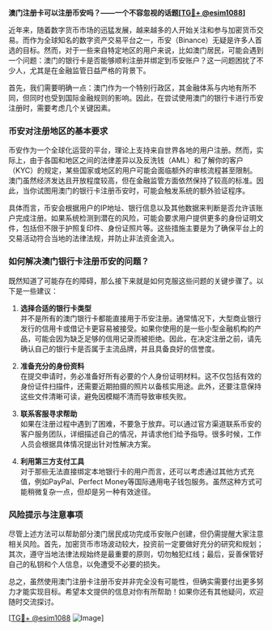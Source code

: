 **澳门注册卡可以注册币安吗？——一个不容忽视的话题[[TG💪+ @esim1088](https://t.me/s/esim1088)]**

近年来，随着数字货币市场的迅猛发展，越来越多的人开始关注和参与加密货币交易。而作为全球知名的数字资产交易平台之一，币安（Binance）无疑是许多人首选的目标。然而，对于一些来自特定地区的用户来说，比如澳门居民，可能会遇到一个问题：澳门的银行卡是否能够顺利注册并绑定到币安账户？这一问题困扰了不少人，尤其是在金融监管日益严格的背景下。

首先，我们需要明确一点：澳门作为一个特别行政区，其金融体系与内地有所不同，但同时也受到国际金融规则的影响。因此，在尝试使用澳门的银行卡进行币安注册时，需要考虑几个关键因素。

### 币安对注册地区的基本要求

币安作为一个全球化运营的平台，理论上支持来自世界各地的用户注册。然而，实际上，由于各国和地区之间的法律差异以及反洗钱（AML）和了解你的客户（KYC）的规定，某些国家或地区的用户可能会面临额外的审核流程甚至限制。澳门虽然经济发达且开放程度较高，但在金融监管方面依然保持了较高的标准。因此，当你试图用澳门的银行卡注册币安时，可能会触发系统的额外验证程序。

具体而言，币安会根据用户的IP地址、银行信息以及其他数据来判断是否允许该账户完成注册。如果系统检测到潜在的风险，可能会要求用户提供更多的身份证明文件，包括但不限于护照复印件、身份证照片等。这些措施主要是为了确保平台上的交易活动符合当地的法律法规，并防止非法资金流入。

### 如何解决澳门银行卡注册币安的问题？

既然知道了可能存在的障碍，那么接下来就是如何克服这些问题的关键步骤了。以下是一些建议：

1. **选择合适的银行卡类型**  
   并不是所有的澳门银行卡都能直接用于币安注册。通常情况下，大型商业银行发行的信用卡或借记卡更容易被接受。如果你使用的是一些小型金融机构的产品，可能会因为缺乏足够的信用记录而被拒绝。因此，在决定注册之前，请先确认自己的银行卡是否属于主流品牌，并且具备良好的信誉度。

2. **准备充分的身份资料**  
   在提交申请时，务必准备好所有必要的个人身份证明材料。这不仅包括有效的身份证件扫描件，还需要近期拍摄的照片以备核实用途。此外，还要注意保持这些文件清晰可读，避免因模糊不清而导致审核失败。

3. **联系客服寻求帮助**  
   如果在注册过程中遇到了困难，不要急于放弃。可以通过官方渠道联系币安的客户服务团队，详细描述自己的情况，并请求他们给予指导。很多时候，工作人员会根据具体情况提出针对性解决方案。

4. **利用第三方支付工具**  
   对于那些无法直接绑定本地银行卡的用户而言，还可以考虑通过其他方式充值，例如PayPal、Perfect Money等国际通用电子钱包服务。虽然这种方式可能稍微复杂一点，但却是另一种有效途径。

### 风险提示与注意事项

尽管上述方法可以帮助部分澳门居民成功完成币安账户创建，但仍需提醒大家注意相关风险。首先，加密货币市场波动较大，投资前一定要做好充分的研究和规划；其次，遵守当地法律法规始终是最重要的原则，切勿触犯红线；最后，妥善保管好自己的私钥和个人信息，以免遭受不必要的损失。

总之，虽然使用澳门注册卡注册币安并非完全没有可能性，但确实需要付出更多努力才能实现目标。希望本文提供的信息对你有所帮助！如果你还有其他疑问，欢迎随时交流探讨。

[[TG💪+ @esim1088](https://t.me/s/esim1088) ![Image](https://i.postimg.cc/4NQfJmqS/Snipaste-2025-05-13-00-14-12.png)]